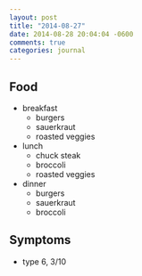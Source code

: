 ```yaml
---
layout: post
title: "2014-08-27"
date: 2014-08-28 20:04:04 -0600
comments: true
categories: journal
---
```


## Food
* breakfast
  * burgers
  * sauerkraut
  * roasted veggies
* lunch
  * chuck steak
  * broccoli
  * roasted veggies
* dinner
  * burgers
  * sauerkraut
  * broccoli

## Symptoms
* type 6, 3/10
